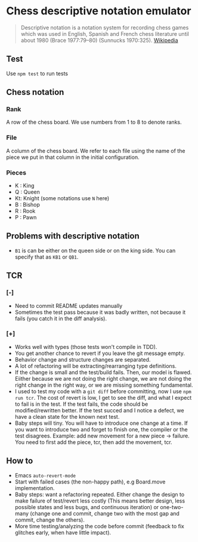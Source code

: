 # Chess descriptive notation emulator

> Descriptive notation is a notation system for recording chess games which was used in English,
> Spanish and French chess literature until about 1980 (Brace 1977:79–80) (Sunnucks 1970:325).
> [Wikipedia](https://en.wikipedia.org/wiki/Descriptive_notation)

## Test

Use `npm test` to run tests

## Chess notation

### Rank
A row of the chess board. We use numbers from 1 to 8 to denote ranks.

### File
A column of the chess board. We refer to each file using the name of the piece
we put in that column in the initial configuration.

### Pieces
* K : King
* Q : Queen
* Kt: Knight (some notations use `N` here)
* B : Bishop
* R : Rook
* P : Pawn

## Problems with descriptive notation
* `B1` is can be either on the queen side or on the king side. You can specify that as
  `KB1` or `QB1`.

## TCR

### [-]
* Need to commit README updates manually
* Sometimes the test pass because it was badly written, not because it fails (you catch it
in the diff analysis).

### [+]
* Works well with types (those tests won't compile in TDD).
* You get another chance to revert if you leave the git message empty.
* Behavior change and structure changes are separated.
* A lot of refactoring will be extracting/rearranging type definitions.
* If the change is small and the test/build fails. Then, our model is flawed.
  Eiither because we are not doing the right change, we are not doing the right change in the right way,
  or we are missing something fundamental.
* I used to test my code with a `git diff` before committing, now I use `npm run tcr`.
  The cost of revert is low, I get to see the diff, and what I expect to fail is in the test.
  If the test fails, the code should be modified/rewritten better. If the test succed and I notice
  a defect, we have a clean state for the known next test.
* Baby steps will tiny. You will have to introduce one change at a time.
  If you want to introduce two and forget to finish one, the compiler or the test
  disagrees. Example: add new movement for a new piece -> failure.
  You need to first add the piece, tcr, then add the movement, tcr.

## How to
* Emacs `auto-revert-mode`
* Start with failed cases (the non-happy path), e.g Board.move implementation.
* Baby steps: want a refactoring repeated. Either change the design to make failure of test/revert
  less costly (This means better design, less possible states and less bugs, and continuous iteration)
  or one-two-many (change one and commit, change two with the most gap and commit, change the others).
* More time testing/analyzing the code before commit (feedback to fix glitches early, when have little impact).